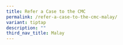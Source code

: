 ```yaml
---
title: Refer a Case to the CMC
permalink: /refer-a-case-to-the-cmc-malay/
variant: tiptap
description: ""
third_nav_title: Malay
---
```

